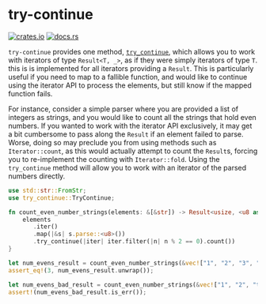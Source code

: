 # try-continue

[![crates.io](https://img.shields.io/crates/v/try-continue)](https://crates.io/crates/try_continue)
[![docs.rs](https://img.shields.io/docsrs/try-continue)](https://docs.rs/try-continue/)

`try-continue` provides one method, [`try_continue`](`https://docs.rs/try-continue/0.1.0/try_continue/trait.TryContinue.html#method.try_continue`),
which allows you to work with iterators of type `Result<T, _>`, as if they were
simply iterators of type `T`. this is is implemented for all iterators providing
a `Result`. This is particularly useful if you need to map to a fallible function,
and would like to continue using the iterator API to process the elements, but still
know if the mapped function fails.

For instance, consider a simple parser where you are provided a list of integers as
strings, and you would like to count all the strings that hold even numbers. If you
wanted to work with the iterator API exclusively, it may get a bit cumbersome to pass
along the `Result` if an element failed to parse. Worse, doing so may preclude you
from using methods such as `Iterator::count`, as this would actually attempt to
count the `Result`s, forcing you to re-implement the counting with `Iterator::fold`.
Using the `try_continue` method will allow you to work with an iterator of the
parsed numbers directly.

```rs
use std::str::FromStr;
use try_continue::TryContinue;

fn count_even_number_strings(elements: &[&str]) -> Result<usize, <u8 as FromStr>::Err> {
    elements
       .iter()
       .map(|&s| s.parse::<u8>())
       .try_continue(|iter| iter.filter(|n| n % 2 == 0).count())
}

let num_evens_result = count_even_number_strings(&vec!["1", "2", "3", "24", "28"]);
assert_eq!(3, num_evens_result.unwrap());

let num_evens_bad_result = count_even_number_strings(&vec!["1", "2", "three", "-4", "28"]);
assert!(num_evens_bad_result.is_err());
```

